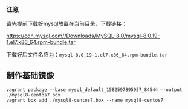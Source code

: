 ### 注意

请先提前下载好mysql放置在当前目录，下载链接：

https://cdn.mysql.com//Downloads/MySQL-8.0/mysql-8.0.19-1.el7.x86_64.rpm-bundle.tar

下载好后文件名应为：`mysql-8.0.19-1.el7.x86_64.rpm-bundle.tar`



## 制作基础镜像

```
vagrant package –-base mysql_default_1582597895957_84544 –-output ./mysql8-centos7.box
vagrant box add ./mysql8-centos7.box --name mysql8-centos7
```

